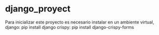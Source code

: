 # django_proyect
Para inicializar este proyecto es necesario instalar en un ambiente virtual, 
django: pip install django 
crispy: pip install django-crispy-forms

